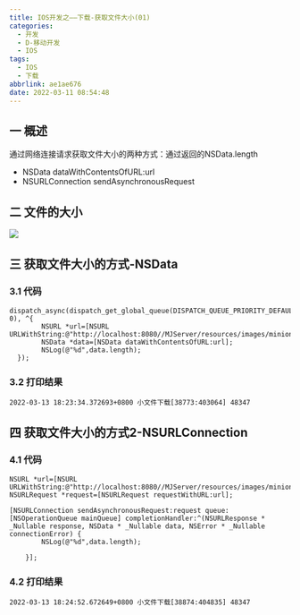 ```yaml
---
title: IOS开发之——下载-获取文件大小(01)
categories:
  - 开发
  - D-移动开发
  - IOS
tags:
  - IOS
  - 下载
abbrlink: ae1ae676
date: 2022-03-11 08:54:48
---
```

## 一 概述

通过网络连接请求获取文件大小的两种方式：通过返回的NSData.length

* NSData dataWithContentsOfURL:url
* NSURLConnection sendAsynchronousRequest

<!--more-->

## 二 文件的大小

![][1]
## 三 获取文件大小的方式-NSData 

### 3.1 代码

```
dispatch_async(dispatch_get_global_queue(DISPATCH_QUEUE_PRIORITY_DEFAULT, 0), ^{
        NSURL *url=[NSURL URLWithString:@"http://localhost:8080//MJServer/resources/images/minion_01.png"];
        NSData *data=[NSData dataWithContentsOfURL:url];
        NSLog(@"%d",data.length);
  });
```

### 3.2 打印结果

```
2022-03-13 18:23:34.372693+0800 小文件下载[38773:403064] 48347
```

## 四 获取文件大小的方式2-NSURLConnection 

### 4.1 代码

```
NSURL *url=[NSURL URLWithString:@"http://localhost:8080//MJServer/resources/images/minion_01.png"];
NSURLRequest *request=[NSURLRequest requestWithURL:url];
    
[NSURLConnection sendAsynchronousRequest:request queue:[NSOperationQueue mainQueue] completionHandler:^(NSURLResponse * _Nullable response, NSData * _Nullable data, NSError * _Nullable connectionError) {
        NSLog(@"%d",data.length);
        
    }];
```

### 4.2 打印结果

```
2022-03-13 18:24:52.672649+0800 小文件下载[38874:404835] 48347
```



[1]:https://cdn.staticaly.com/gh/PGzxc/CDN/master/blog-ios/ios-download-01-file-size.png